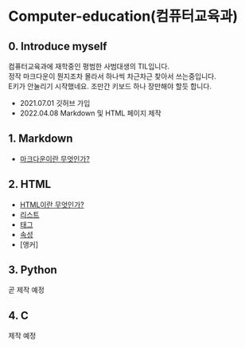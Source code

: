Computer-education(컴퓨터교육과)
================================
## 0. Introduce myself

컴퓨터교육과에 재학중인 평범한 사범대생의 TIL입니다.   
정작 마크다운이 뭔지조차 몰라서 하나씩 차근차근 찾아서 쓰는중입니다.   
E키가 안눌리기 시작했네요. 조만간 키보드 하나 장만해야 할듯 합니다.

* 2021.07.01 깃허브 가입   
* 2022.04.08 Markdown 및 HTML 페이지 제작

## 1. Markdown
* [마크다운이란 무엇인가?](https://github.com/Docta-yangban/Computer-education/blob/main/Markdown/whatIsMarkdown.md)

## 2. HTML
* [HTML이란 무엇인가?](/blob/main/HTML5/whatIsHtml.md)   
* [리스트](#whatIsList.md)   
* [태그](#whatIsTag.md)   
* [속성](#whatIsAttribute.md)
* [앵커]

## 3. Python
곧 제작 예정

## 4. C
제작 예정